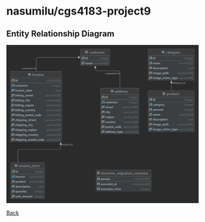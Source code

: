 # nasumilu/cgs4183-project9

## Entity Relationship Diagram

![Entity Relationship Diagram](./erd.png)

[Back](../README.md)